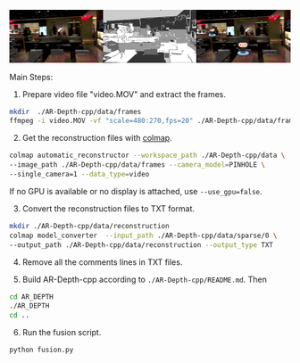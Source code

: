 
![](./pics/sample.gif)

Main Steps:

1. Prepare video file "video.MOV" and extract the frames.
```bash
mkdir  ./AR-Depth-cpp/data/frames
ffmpeg -i video.MOV -vf "scale=480:270,fps=20" ./AR-Depth-cpp/data/frames/%06d.png
```
2. Get the reconstruction files with [colmap](https://colmap.github.io/install.html).
```bash
colmap automatic_reconstructor --workspace_path ./AR-Depth-cpp/data \
--image_path ./AR-Depth-cpp/data/frames --camera_model=PINHOLE \
--single_camera=1 --data_type=video
```
If no GPU is available or no display is attached, use `--use_gpu=false`.

3. Convert the reconstruction files to TXT format.
```bash
mkdir ./AR-Depth-cpp/data/reconstruction
colmap model_converter  --input_path ./AR-Depth-cpp/data/sparse/0 \
--output_path ./AR-Depth-cpp/data/reconstruction --output_type TXT
```

4. Remove all the comments lines in TXT files.

5. Build AR-Depth-cpp according to `./AR-Depth-cpp/README.md`. Then
    
```bash
cd AR_DEPTH
./AR_DEPTH
cd ..
```

6. Run the fusion script.
```bash
python fusion.py
```
